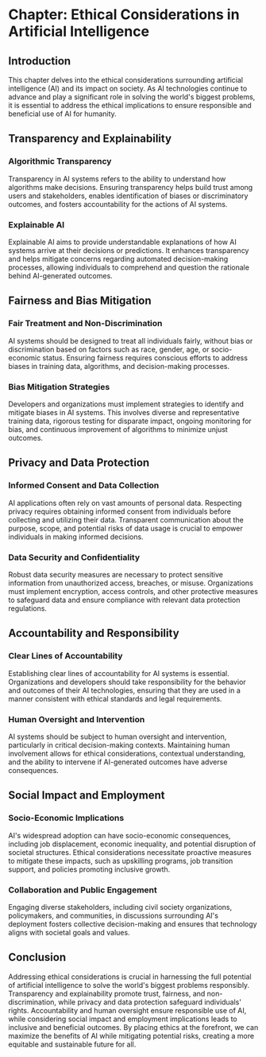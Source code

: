 **Chapter: Ethical Considerations in Artificial Intelligence**
==============================================================

Introduction
------------

This chapter delves into the ethical considerations surrounding artificial intelligence (AI) and its impact on society. As AI technologies continue to advance and play a significant role in solving the world's biggest problems, it is essential to address the ethical implications to ensure responsible and beneficial use of AI for humanity.

Transparency and Explainability
-------------------------------

### Algorithmic Transparency

Transparency in AI systems refers to the ability to understand how algorithms make decisions. Ensuring transparency helps build trust among users and stakeholders, enables identification of biases or discriminatory outcomes, and fosters accountability for the actions of AI systems.

### Explainable AI

Explainable AI aims to provide understandable explanations of how AI systems arrive at their decisions or predictions. It enhances transparency and helps mitigate concerns regarding automated decision-making processes, allowing individuals to comprehend and question the rationale behind AI-generated outcomes.

Fairness and Bias Mitigation
----------------------------

### Fair Treatment and Non-Discrimination

AI systems should be designed to treat all individuals fairly, without bias or discrimination based on factors such as race, gender, age, or socio-economic status. Ensuring fairness requires conscious efforts to address biases in training data, algorithms, and decision-making processes.

### Bias Mitigation Strategies

Developers and organizations must implement strategies to identify and mitigate biases in AI systems. This involves diverse and representative training data, rigorous testing for disparate impact, ongoing monitoring for bias, and continuous improvement of algorithms to minimize unjust outcomes.

Privacy and Data Protection
---------------------------

### Informed Consent and Data Collection

AI applications often rely on vast amounts of personal data. Respecting privacy requires obtaining informed consent from individuals before collecting and utilizing their data. Transparent communication about the purpose, scope, and potential risks of data usage is crucial to empower individuals in making informed decisions.

### Data Security and Confidentiality

Robust data security measures are necessary to protect sensitive information from unauthorized access, breaches, or misuse. Organizations must implement encryption, access controls, and other protective measures to safeguard data and ensure compliance with relevant data protection regulations.

Accountability and Responsibility
---------------------------------

### Clear Lines of Accountability

Establishing clear lines of accountability for AI systems is essential. Organizations and developers should take responsibility for the behavior and outcomes of their AI technologies, ensuring that they are used in a manner consistent with ethical standards and legal requirements.

### Human Oversight and Intervention

AI systems should be subject to human oversight and intervention, particularly in critical decision-making contexts. Maintaining human involvement allows for ethical considerations, contextual understanding, and the ability to intervene if AI-generated outcomes have adverse consequences.

Social Impact and Employment
----------------------------

### Socio-Economic Implications

AI's widespread adoption can have socio-economic consequences, including job displacement, economic inequality, and potential disruption of societal structures. Ethical considerations necessitate proactive measures to mitigate these impacts, such as upskilling programs, job transition support, and policies promoting inclusive growth.

### Collaboration and Public Engagement

Engaging diverse stakeholders, including civil society organizations, policymakers, and communities, in discussions surrounding AI's deployment fosters collective decision-making and ensures that technology aligns with societal goals and values.

Conclusion
----------

Addressing ethical considerations is crucial in harnessing the full potential of artificial intelligence to solve the world's biggest problems responsibly. Transparency and explainability promote trust, fairness, and non-discrimination, while privacy and data protection safeguard individuals' rights. Accountability and human oversight ensure responsible use of AI, while considering social impact and employment implications leads to inclusive and beneficial outcomes. By placing ethics at the forefront, we can maximize the benefits of AI while mitigating potential risks, creating a more equitable and sustainable future for all.
